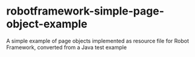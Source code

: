 robotframework-simple-page-object-example
=========================================

A simple example of page objects implemented as resource file for Robot Framework, converted from a Java test example
